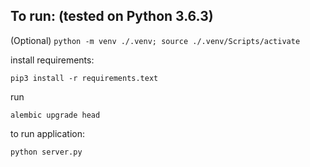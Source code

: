 ## To run: (tested on Python 3.6.3)

(Optional)
`python -m venv ./.venv; source ./.venv/Scripts/activate`

install requirements:

`pip3 install -r requirements.text`

run 

`alembic upgrade head`

to run application:

`python server.py`
